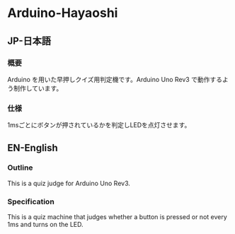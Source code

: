 # Arduino-Hayaoshi
## JP-日本語
### 概要
Arduino を用いた早押しクイズ用判定機です。Arduino Uno Rev3 で動作するよう制作しています。

### 仕様
1msごとにボタンが押されているかを判定しLEDを点灯させます。

## EN-English
### Outline
This is a quiz judge for Arduino Uno Rev3.

### Specification
This is a quiz machine that judges whether a button is pressed or not every 1ms and turns on the LED.
